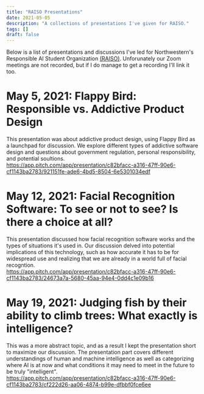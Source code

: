 ```yaml
---
title: "RAISO Presentations"
date: 2021-05-05
description: "A collections of presentations I've given for RAISO."
tags: []
draft: false
---
```

Below is a list of presentations and discussions I've led for Northwestern's Responsible AI Student Organization [(RAISO)](https://raiso.org/). Unforunately our Zoom meetings are not recorded, but if I do manage to get a recording I'll link it too.

# May 5, 2021: Flappy Bird: Responsible vs. Addictive Product Design

This presentation was about addictive product design, using Flappy Bird as a launchpad for discussion. We explore different types of addictive software design and questions about government regulation, personal responsibility, and potential soultions.
\
https://app.pitch.com/app/presentation/c82bfacc-a316-47ff-90e6-cf1143ba2783/921151fe-ade6-4bd5-8504-6e5301034edf

# May 12, 2021: Facial Recognition Software: To see or not to see? Is there a choice at all?

This presentation discussed how facial recognition software works and the types of situations it's used in. Our discussion delved into potential implications of this technology, such as how accurate it has to be for widespread use and realizing that we are already in a world full of facial recogntion.
\
https://app.pitch.com/app/presentation/c82bfacc-a316-47ff-90e6-cf1143ba2783/24673a7a-5680-45aa-94e4-0dd4c1e09b16

# May 19, 2021: Judging fish by their ability to climb trees: What exactly is intelligence?

This was a more abstract topic, and as a result I kept the presentation short to maximize our discussion. The presentation part covers different understandings of human and machine intelligence as well as categorizing where AI is at now and what conditions it may need to meet in the future to be truly "intelligent".
\
https://app.pitch.com/app/presentation/c82bfacc-a316-47ff-90e6-cf1143ba2783/cf222d26-aa06-4874-b99e-dfbbf0fce6ee